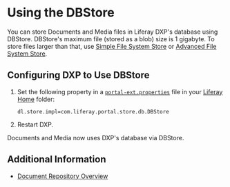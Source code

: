 # Using the DBStore

You can store Documents and Media files in Liferay DXP's database using DBStore. DBStore's maximum file (stored as a blob) size is 1 gigabyte. To store files larger than that, use [Simple File System Store](./using-the-file-system-store.md) or [Advanced File System Store](./using-the-advanced-file-system-store.md).

## Configuring DXP to Use DBStore

1. Set the following property in a [`portal-ext.properties`](https://help.liferay.com/hc/articles/360028712292-Portal-Properties) file in your [Liferay Home](../../14-reference/01-liferay-home.md) folder:

    ```properties
    dl.store.impl=com.liferay.portal.store.db.DBStore
    ```

1. Restart DXP.

Documents and Media now uses DXP's database via DBStore.

## Additional Information

* [Document Repository Overview](./document-repository-overview.md)
